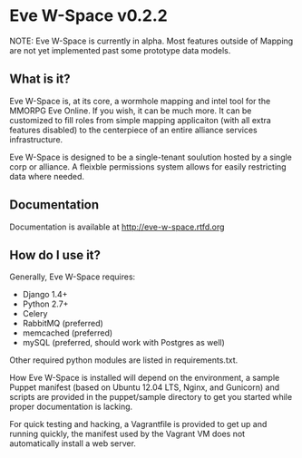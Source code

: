 Eve W-Space v0.2.2
===========

NOTE: Eve W-Space is currently in alpha. Most features outside of Mapping 
are not yet implemented past some prototype data models. 

What is it?
-----------
Eve W-Space is, at its core, a wormhole mapping and intel tool for the MMORPG 
Eve Online. If you wish, it can be much more. It can be customized to fill 
roles from simple mapping applicaiton (with all extra features disabled) to 
the centerpiece of an entire alliance services infrastructure.

Eve W-Space is designed to be a single-tenant soulution hosted by a single corp 
or alliance. A fleixble permissions system allows for easily restricting data 
where needed.

Documentation
-------------

Documentation is available at http://eve-w-space.rtfd.org

How do I use it?
----------------
Generally, Eve W-Space requires:

* Django 1.4+
* Python 2.7+
* Celery
* RabbitMQ (preferred)
* memcached (preferred)
* mySQL (preferred, should work with Postgres as well)

Other required python modules are listed in requirements.txt.

How Eve W-Space is installed will depend on the environment, a sample Puppet 
manifest (based on Ubuntu 12.04 LTS, Nginx, and Gunicorn) and scripts are 
provided in the puppet/sample directory to get you started while proper 
documentation is lacking.

For quick testing and hacking, a Vagrantfile is provided to get up and running 
quickly, the manifest used by the Vagrant VM does not automatically install a web 
server.


